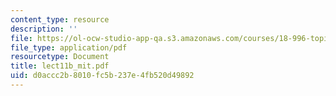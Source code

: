 ```yaml
---
content_type: resource
description: ''
file: https://ol-ocw-studio-app-qa.s3.amazonaws.com/courses/18-996-topics-in-theoretical-computer-science-internet-research-problems-spring-2002/d0accc2b8010fc5b237e4fb520d49892_lect11b_mit.pdf
file_type: application/pdf
resourcetype: Document
title: lect11b_mit.pdf
uid: d0accc2b-8010-fc5b-237e-4fb520d49892
---
```

